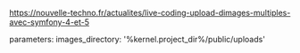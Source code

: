 <!--! LINKS -->

https://nouvelle-techno.fr/actualites/live-coding-upload-dimages-multiples-avec-symfony-4-et-5


<!--! NOTES -->

<!--? Image Upload -->

<!-- 1 -->
parameters:
    images_directory: '%kernel.project_dir%/public/uploads'



